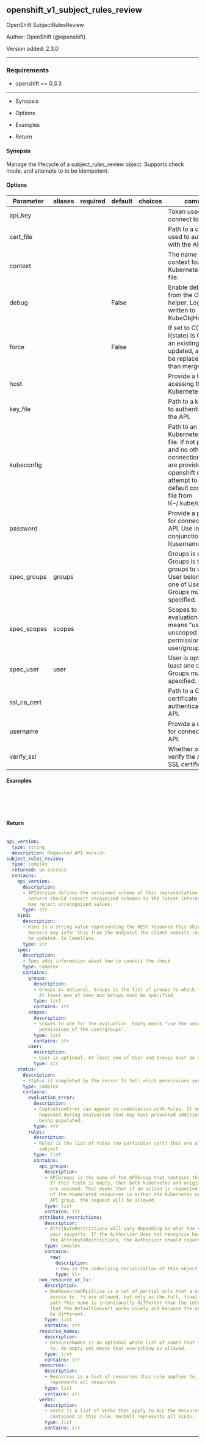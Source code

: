 
## openshift_v1_subject_rules_review

OpenShift SubjectRulesReview

Author: OpenShift (@openshift)

Version added: 2.3.0





---
### Requirements

* openshift == 0.3.3




---

  * Synopsis
* Options

* Examples

* Return



#### Synopsis
Manage the lifecycle of a subject_rules_review object. Supports check mode, and attempts to to be idempotent.


#### Options

| Parameter     |  aliases     | required    | default  | choices    | comments |
| ------------- |------------- |-------------| ---------|----------- |--------- |
| api_key  |  |   |  | |  Token used to connect to the API.  |
| cert_file  |  |   |  | |  Path to a certificate used to authenticate with the API.  |
| context  |  |   |  | |  The name of a context found in the Kubernetes config file.  |
| debug  |  |   |  False  | |  Enable debug output from the OpenShift helper. Logging info is written to KubeObjHelper.log  |
| force  |  |   |  False  | |  If set to C(True), and I(state) is C(present), an existing object will updated, and lists will be replaced, rather than merged.  |
| host  |  |   |  | |  Provide a URL for acessing the Kubernetes API.  |
| key_file  |  |   |  | |  Path to a key file used to authenticate with the API.  |
| kubeconfig  |  |   |  | |  Path to an existing Kubernetes config file. If not provided, and no other connection options are provided, the openshift client will attempt to load the default configuration file from I(~/.kube/config.json).  |
| password  |  |   |  | |  Provide a password for connecting to the API. Use in conjunction with I(username).  |
| spec_groups  |  groups  |   |  | |  Groups is optional. Groups is the list of groups to which the User belongs. At least one of User and Groups must be specified.  |
| spec_scopes  |  scopes  |   |  | |  Scopes to use for the evaluation. Empty means "use the unscoped (full) permissions of the user/groups".  |
| spec_user  |  user  |   |  | |  User is optional. At least one of User and Groups must be specified.  |
| ssl_ca_cert  |  |   |  | |  Path to a CA certificate used to authenticate with the API.  |
| username  |  |   |  | |  Provide a username for connecting to the API.  |
| verify_ssl  |  |   |  | |  Whether or not to verify the API server's SSL certificates.  |







#### Examples

```





```




#### Return

```yaml

api_version:
  type: string
  description: Requested API version
subject_rules_review:
  type: complex
  returned: on success
  contains:
    api_version:
      description:
      - APIVersion defines the versioned schema of this representation of an object.
        Servers should convert recognized schemas to the latest internal value, and
        may reject unrecognized values.
      type: str
    kind:
      description:
      - Kind is a string value representing the REST resource this object represents.
        Servers may infer this from the endpoint the client submits requests to. Cannot
        be updated. In CamelCase.
      type: str
    spec:
      description:
      - Spec adds information about how to conduct the check
      type: complex
      contains:
        groups:
          description:
          - Groups is optional. Groups is the list of groups to which the User belongs.
            At least one of User and Groups must be specified.
          type: list
          contains: str
        scopes:
          description:
          - Scopes to use for the evaluation. Empty means "use the unscoped (full)
            permissions of the user/groups".
          type: list
          contains: str
        user:
          description:
          - User is optional. At least one of User and Groups must be specified.
          type: str
    status:
      description:
      - Status is completed by the server to tell which permissions you have
      type: complex
      contains:
        evaluation_error:
          description:
          - EvaluationError can appear in combination with Rules. It means some error
            happened during evaluation that may have prevented additional rules from
            being populated.
          type: str
        rules:
          description:
          - Rules is the list of rules (no particular sort) that are allowed for the
            subject
          type: list
          contains:
            api_groups:
              description:
              - APIGroups is the name of the APIGroup that contains the resources.
                If this field is empty, then both kubernetes and origin API groups
                are assumed. That means that if an action is requested against one
                of the enumerated resources in either the kubernetes or the origin
                API group, the request will be allowed
              type: list
              contains: str
            attribute_restrictions:
              description:
              - AttributeRestrictions will vary depending on what the Authorizer/AuthorizationAttributeBuilder
                pair supports. If the Authorizer does not recognize how to handle
                the AttributeRestrictions, the Authorizer should report an error.
              type: complex
              contains:
                raw:
                  description:
                  - Raw is the underlying serialization of this object.
                  type: str
            non_resource_ur_ls:
              description:
              - NonResourceURLsSlice is a set of partial urls that a user should have
                access to. *s are allowed, but only as the full, final step in the
                path This name is intentionally different than the internal type so
                that the DefaultConvert works nicely and because the ordering may
                be different.
              type: list
              contains: str
            resource_names:
              description:
              - ResourceNames is an optional white list of names that the rule applies
                to. An empty set means that everything is allowed.
              type: list
              contains: str
            resources:
              description:
              - Resources is a list of resources this rule applies to. ResourceAll
                represents all resources.
              type: list
              contains: str
            verbs:
              description:
              - Verbs is a list of Verbs that apply to ALL the ResourceKinds and AttributeRestrictions
                contained in this rule. VerbAll represents all kinds.
              type: list
              contains: str

```





---
